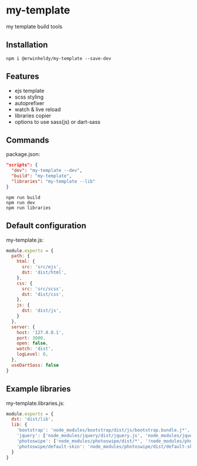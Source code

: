 # my-template
my template build tools

## Installation
`npm i @erwinheldy/my-template --save-dev`

## Features
- ejs template
- scss styling
- autoprefixer
- watch & live reload
- libraries copier
- options to use sass(js) or dart-sass

## Commands
package.json:
```json
"scripts": {
  "dev": "my-template --dev",
  "build": "my-template",
  "libraries": "my-template --lib"
}
```

`npm run build`\
`npm run dev`\
`npm run libraries`

## Default configuration
my-template.js:
```javascript
module.exports = {
  path: {
    html: {
      src: 'src/ejs',
      dst: 'dist/html',
    },
    css: {
      src: 'src/scss',
      dst: 'dist/css',
    },
    js: {
      dst: 'dist/js',
    }
  },
  server: {
    host: '127.0.0.1',
    port: 3000,
    open: false,
    watch: 'dist',
    logLevel: 0,
  },
  useDartSass: false
}
```
## Example libraries
my-template.libraries.js:
```javascript
module.exports = {
  dst: 'dist/lib',
  lib: {
    'bootstrap': 'node_modules/bootstrap/dist/js/bootstrap.bundle.j*',
    'jquery': ['node_modules/jquery/dist/jquery.js', 'node_modules/jquery/dist/jquery.slim.js'],
    'photoswipe': ['node_modules/photoswipe/dist/*', '!node_modules/photoswipe/dist/*.min.js'],
    'photoswipe/default-skin': 'node_modules/photoswipe/dist/default-skin',
  }
}
```
